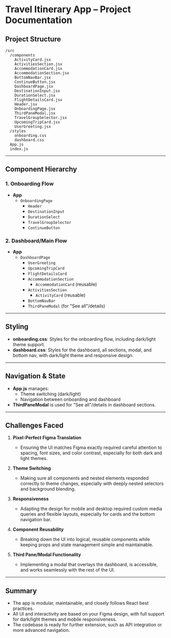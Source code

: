 # Travel Itinerary App – Project Documentation

## Project Structure

```
/src
  /components
    ActivityCard.jsx
    ActivitiesSection.jsx
    AccommodationCard.jsx
    AccommodationSection.jsx
    BottomNavBar.jsx
    ContinueButton.jsx
    DashboardPage.jsx
    DestinationInput.jsx
    DurationSelect.jsx
    FlightDetailsCard.jsx
    Header.jsx
    OnboardingPage.jsx
    ThirdPaneModal.jsx
    TravelGroupSelector.jsx
    UpcomingTripCard.jsx
    UserGreeting.jsx
  /styles
    onboarding.css
    dashboard.css
  App.js
  index.js
```

---

## Component Hierarchy

### 1. Onboarding Flow
- **App**
  - `OnboardingPage`
    - `Header`
    - `DestinationInput`
    - `DurationSelect`
    - `TravelGroupSelector`
    - `ContinueButton`

### 2. Dashboard/Main Flow
- **App**
  - `DashboardPage`
    - `UserGreeting`
    - `UpcomingTripCard`
    - `FlightDetailsCard`
    - `AccommodationSection`
      - `AccommodationCard` (reusable)
    - `ActivitiesSection`
      - `ActivityCard` (reusable)
    - `BottomNavBar`
    - `ThirdPaneModal` (for "See all"/details)

---

## Styling
- **onboarding.css**: Styles for the onboarding flow, including dark/light theme support.
- **dashboard.css**: Styles for the dashboard, all sections, modal, and bottom nav, with dark/light theme and responsive design.

---

## Navigation & State
- **App.js** manages:
  - Theme switching (dark/light)
  - Navigation between onboarding and dashboard
- **ThirdPaneModal** is used for "See all"/details in dashboard sections.

---

## Challenges Faced

1. **Pixel-Perfect Figma Translation**
   - Ensuring the UI matches Figma exactly required careful attention to spacing, font sizes, and color contrast, especially for both dark and light themes.

2. **Theme Switching**
   - Making sure all components and nested elements responded correctly to theme changes, especially with deeply nested selectors and background blending.

3. **Responsiveness**
   - Adapting the design for mobile and desktop required custom media queries and flexible layouts, especially for cards and the bottom navigation bar.

4. **Component Reusability**
   - Breaking down the UI into logical, reusable components while keeping props and state management simple and maintainable.

5. **Third Pane/Modal Functionality**
   - Implementing a modal that overlays the dashboard, is accessible, and works seamlessly with the rest of the UI.

---

## Summary

- The app is modular, maintainable, and closely follows React best practices.
- All UI and interactivity are based on your Figma design, with full support for dark/light themes and mobile responsiveness.
- The codebase is ready for further extension, such as API integration or more advanced navigation. 